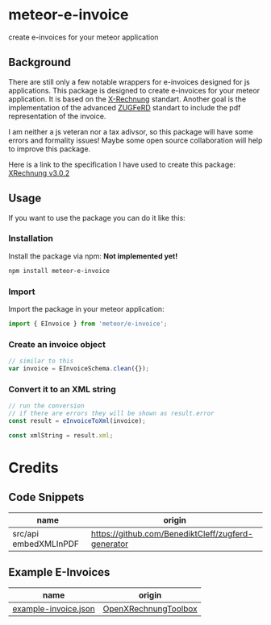 # meteor-e-invoice
create e-invoices for your meteor application

## Background
There are still only a few notable wrappers for e-invoices designed for js applications. This package is designed to create e-invoices for your meteor application. It is based on the [X-Rechnung](https://xeinkauf.de/xrechnung/) standart. Another goal is the implementation of the advanced [ZUGFeRD](https://www.ferd-net.de/) standart to include the pdf representation of the invoice.

I am neither a js veteran nor a tax adivsor, so this package will have some errors and formality issues! Maybe some open source collaboration will help to improve this package.

Here is a link to the specification I have used to create this package:
[XRechnung v3.0.2](https://xeinkauf.de/app/uploads/2024/07/302-XRechnung-2024-06-20.pdf)

## Usage
If you want to use the package you can do it like this:
### Installation
Install the package via npm:
**Not implemented yet!**
```bash
npm install meteor-e-invoice
```

### Import
Import the package in your meteor application:
```javascript
import { EInvoice } from 'meteor/e-invoice';
```

### Create an invoice object
```javascript
// similar to this
var invoice = EInvoiceSchema.clean({});
```

### Convert it to an XML string
```javascript
// run the conversion
// if there are errors they will be shown as result.error
const result = eInvoiceToXml(invoice);

const xmlString = result.xml;
```

# Credits

## Code Snippets
|name|origin|
|---|---|
|src/api embedXMLInPDF |https://github.com/BenediktCleff/zugferd-generator|

## Example E-Invoices
|name|origin|
|---|---|
|[example-invoice.json](https://github.com/Nasenboi/meteor-e-invoice/blob/main/tests/test-objects/example-invoice.json)|[OpenXRechnungToolbox](https://github.com/jcthiele/OpenXRechnungToolbox/blob/master/exampleInvoices/XRechnung_v3.0.2/01.01a-INVOICE_ubl.xml)|